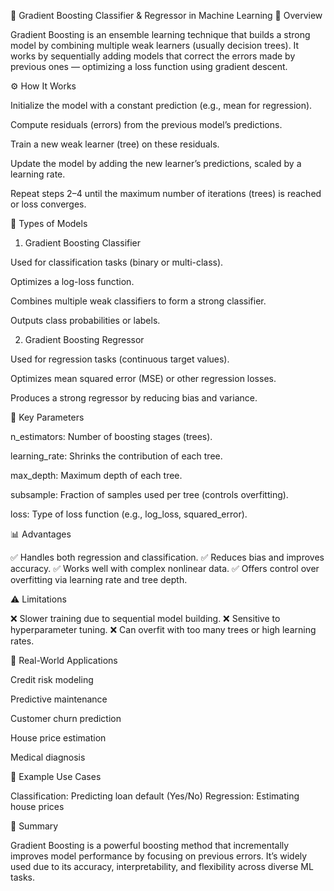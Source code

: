 🌳 Gradient Boosting Classifier & Regressor in Machine Learning
📘 Overview

Gradient Boosting is an ensemble learning technique that builds a strong model by combining multiple weak learners (usually decision trees).
It works by sequentially adding models that correct the errors made by previous ones — optimizing a loss function using gradient descent.

⚙️ How It Works

Initialize the model with a constant prediction (e.g., mean for regression).

Compute residuals (errors) from the previous model’s predictions.

Train a new weak learner (tree) on these residuals.

Update the model by adding the new learner’s predictions, scaled by a learning rate.

Repeat steps 2–4 until the maximum number of iterations (trees) is reached or loss converges.

🧠 Types of Models
1. Gradient Boosting Classifier

Used for classification tasks (binary or multi-class).

Optimizes a log-loss function.

Combines multiple weak classifiers to form a strong classifier.

Outputs class probabilities or labels.

2. Gradient Boosting Regressor

Used for regression tasks (continuous target values).

Optimizes mean squared error (MSE) or other regression losses.

Produces a strong regressor by reducing bias and variance.

🔢 Key Parameters

n_estimators: Number of boosting stages (trees).

learning_rate: Shrinks the contribution of each tree.

max_depth: Maximum depth of each tree.

subsample: Fraction of samples used per tree (controls overfitting).

loss: Type of loss function (e.g., log_loss, squared_error).

📊 Advantages

✅ Handles both regression and classification.
✅ Reduces bias and improves accuracy.
✅ Works well with complex nonlinear data.
✅ Offers control over overfitting via learning rate and tree depth.

⚠️ Limitations

❌ Slower training due to sequential model building.
❌ Sensitive to hyperparameter tuning.
❌ Can overfit with too many trees or high learning rates.

🚀 Real-World Applications

Credit risk modeling

Predictive maintenance

Customer churn prediction

House price estimation

Medical diagnosis

🧩 Example Use Cases

Classification: Predicting loan default (Yes/No)
Regression: Estimating house prices

🏁 Summary

Gradient Boosting is a powerful boosting method that incrementally improves model performance by focusing on previous errors.
It’s widely used due to its accuracy, interpretability, and flexibility across diverse ML tasks.
